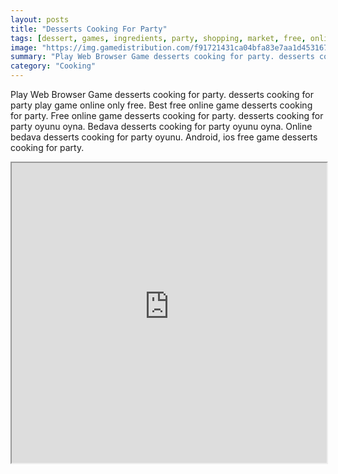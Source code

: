 ```yaml
---
layout: posts
title: "Desserts Cooking For Party"
tags: [dessert, games, ingredients, party, shopping, market, free, online, games, oyna, game, free, games, play, play, games]
image: "https://img.gamedistribution.com/f91721431ca04bfa83e7aa1d45316752.jpg"
summary: "Play Web Browser Game desserts cooking for party. desserts cooking for party play game online only free. Best free online game desserts cooking for party. Free online game desserts cooking for party. desserts cooking for party oyunu oyna. Bedava desserts cooking for party oyunu oyna. Online bedava desserts cooking for party oyunu. Android, ios free game desserts cooking for party."
category: "Cooking"
---
```


Play Web Browser Game desserts cooking for party. desserts cooking for party play game online only free. Best free online game desserts cooking for party. Free online game desserts cooking for party. desserts cooking for party oyunu oyna. Bedava desserts cooking for party oyunu oyna. Online bedava desserts cooking for party oyunu. Android, ios free game desserts cooking for party.

<iframe width="100%" height="480px;" src="https://flash.gamedistribution.com?game=f91721431ca04bfa83e7aa1d45316752"></iframe>